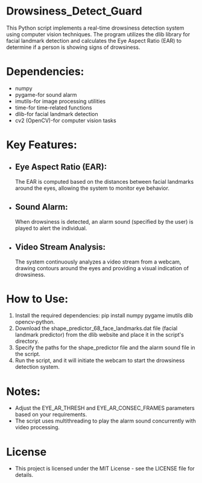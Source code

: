  # Drowsiness_Detect_Guard
 This Python script implements a real-time drowsiness detection system using computer vision techniques. The program utilizes the dlib library for facial landmark detection and calculates the Eye Aspect Ratio (EAR) to determine if a person is showing signs of drowsiness.
# Dependencies:
- numpy
- pygame-for sound alarm
- imutils-for image processing utilities
- time-for time-related functions
- dlib-for facial landmark detection
- cv2 (OpenCV)-for computer vision tasks
# Key Features:
- ## Eye Aspect Ratio (EAR):
   The EAR is computed based on the distances between facial landmarks around the eyes, allowing the system to monitor eye behavior.
- ## Sound Alarm:
  When drowsiness is detected, an alarm sound (specified by the user) is played to alert the individual.
- ## Video Stream Analysis:
  The system continuously analyzes a video stream from a webcam, drawing contours around the eyes and providing a visual indication of drowsiness.
# How to Use:
1. Install the required dependencies: pip install numpy pygame imutils dlib opencv-python.
2. Download the shape_predictor_68_face_landmarks.dat file (facial landmark predictor) from the dlib website and place it in the script's directory.
3. Specify the paths for the shape_predictor file and the alarm sound file in the script.
4. Run the script, and it will initiate the webcam to start the drowsiness detection system.
# Notes:
- Adjust the EYE_AR_THRESH and EYE_AR_CONSEC_FRAMES parameters based on your requirements.
- The script uses multithreading to play the alarm sound concurrently with video processing.
# License
- This project is licensed under the MIT License - see the LICENSE file for details.
